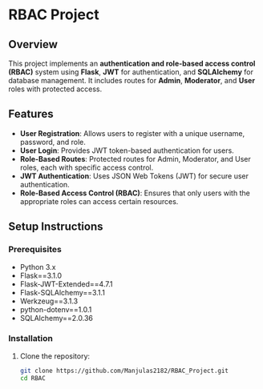 # RBAC Project

## Overview
This project implements an **authentication and role-based access control (RBAC)** system using **Flask**, **JWT** for authentication, and **SQLAlchemy** for database management. It includes routes for **Admin**, **Moderator**, and **User** roles with protected access.

## Features
- **User Registration**: Allows users to register with a unique username, password, and role.
- **User Login**: Provides JWT token-based authentication for users.
- **Role-Based Routes**: Protected routes for Admin, Moderator, and User roles, each with specific access control.
- **JWT Authentication**: Uses JSON Web Tokens (JWT) for secure user authentication.
- **Role-Based Access Control (RBAC)**: Ensures that only users with the appropriate roles can access certain resources.

## Setup Instructions

### Prerequisites
- Python 3.x
- Flask==3.1.0
- Flask-JWT-Extended==4.7.1
- Flask-SQLAlchemy==3.1.1
- Werkzeug==3.1.3
- python-dotenv==1.0.1
- SQLAlchemy==2.0.36

### Installation
1. Clone the repository:

   ```bash
   git clone https://github.com/Manjulas2182/RBAC_Project.git
   cd RBAC
